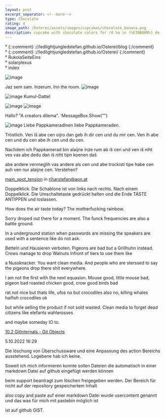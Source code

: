 ```yaml
---
layout: post
excerpt_separator: <!--more-->
type: Chocolate
rating: 4
image_path: /Osterei/assets/images/cupcakes/chocolate_banana.png
description: cupcake with chocolate colors for /d %a in (%EINBAHN%) do dir /b %a
---
```

° {::comment} ://ledlightjungledstefan.github.io/Osterei/blog {:/comment}
<br>
° {::comment} ://ledlightjungledstefan.github.io/Osterei/ {:/comment}
<br>
° RukolaSeiteEins
<br>
° solarplexus
<br>
° index

![image](https://user-images.githubusercontent.com/75255909/194508483-82171e65-821c-4031-9d08-708331b19ec8.png)


Jaz sem sam. Inzerum. Inn the room.
![image](https://user-images.githubusercontent.com/75255909/193558846-d34c296f-3cbe-4566-9606-21305235cf31.png)

![image](https://user-images.githubusercontent.com/75255909/193559632-14f0cf35-3417-4bdf-a505-685634ea8ce4.png)
Kumul-Dattel
<br>

![image](https://user-images.githubusercontent.com/75255909/193556849-671685b7-aa5c-4994-8633-4ca0d7457d38.png)
![image](https://user-images.githubusercontent.com/75255909/193557449-d51498da-e02c-45a9-ba3c-2dcda80a95db.png)

Hallo? "A creators dilema".
'MessageBox.Show("")

![image](https://user-images.githubusercontent.com/75255909/194502205-733b3ce4-e868-472e-89bd-872a87dae450.png)
Liebe PappkameradInen liebe Pappkameraden.

Tröstlich. Ven iš abe cen oijro dan geb ih dir cen und du mir cen.
Ven ih abe cen und du cen abe ih cen und du cen.

Nachdem ich Pappkamerad bin alaijne inze rum ab iš cen und ven iš
niht ves vas abe dedu dan iš niht tipn koenen daš

abe andere venmeglih vas andere als cen und abe trockisti tipe habe cen
auh ven nur alaijne cen. Verstehen?

[main_spot_tension](https://ledlightjungledstefan.github.io/Osterei/)
in riharstefan@aon.at

Doppelklick. Die Schablone ist von links nach rechts. Nach einem Doppelklick.
Die Umschaltetaste gedrückt halten und die Ende TASTE ANTIPPEN und loslassen.

How does the air taste today?
The motherfucking rainbow.

Sorry droped out there for a moment.
The funck frequencies are also a battle ground.

In a underground station when passwords are missing the speakers
are used with a sentence like do not ask.

Betteln und Hausieren verboten. Pigeons are bad but a Grillhuhn instead.
Crows manage to drop Walnuts infront of tiers to use them like

a Nussknacker. You want clean media. And people who are sterssed to say
the pigeons drop there shit everywhere.

I am not the first with the next equasion. Mouse good, little mouse bad,
pigeon bad roasted chicken good, crow good birds bad

rat not nice but thats life, ufos no but crocodiles also no,
killing whales haifish crocodiles ok

but while selling the product if not sold wasted.
Clean media to forget dead citizens like elefants wahlerosses

and maybe someday IO to.

[10.2 GitInternals - Git Objects](https://git-scm.com/book/en/v2/Git-Internals-Git-Objects)

5.10.2022
16:29

Die löschung von Überschussware und eine Anpassung des action
Bereichs ausstehend. Logebene hab ich keine.

Soweit ich mich informieren konnte sollen Dateien die automatisch
in einer markdown Datei auf github eingefügt werden können

beim support beantragt zum löschen freigegeben werden.
Der Bereich für nicht auf der repository gespeichertem Inhalt

also copy and paste auf einer markdown Datei wurde usercontent
genannt und das was für mich mit pastebin möglich ist

ist auf github GIST.
